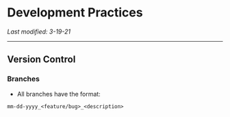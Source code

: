 # Development Practices

_Last modified: 3-19-21_

---
## Version Control

### Branches
- All branches have the format:

``mm-dd-yyyy_<feature/bug>_<description>``
